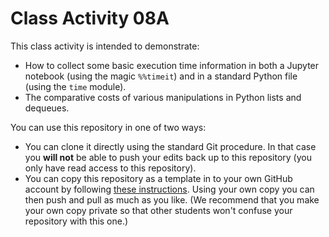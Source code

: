 # Class Activity 08A

This class activity is intended to demonstrate:
- How to collect some basic execution time information in both a Jupyter notebook (using the magic `%%timeit`) and in a standard Python file (using the `time` module).
- The comparative costs of various manipulations in Python lists and dequeues.

You can use this repository in one of two ways:
- You can clone it directly using the standard Git procedure.  In that case you **will not** be able to push your edits back up to this repository (you only have read access to this repository).
- You can copy this repository as a template in to your own GitHub account by following [these instructions](https://docs.github.com/en/repositories/creating-and-managing-repositories/creating-a-repository-from-a-template).  Using your own copy you can then push and pull as much as you like.  (We recommend that you make your own copy private so that other students won't confuse your repository with this one.)
